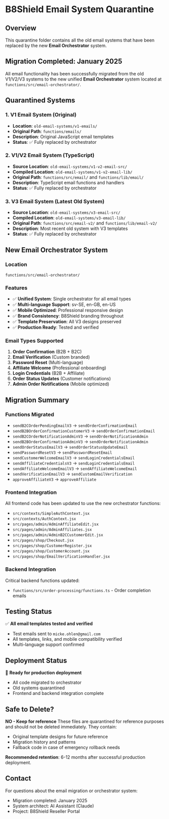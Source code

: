 # B8Shield Email System Quarantine

## Overview
This quarantine folder contains all the old email systems that have been replaced by the new **Email Orchestrator** system.

## Migration Completed: January 2025
All email functionality has been successfully migrated from the old V1/V2/V3 systems to the new unified **Email Orchestrator** system located at `functions/src/email-orchestrator/`.

## Quarantined Systems

### 1. V1 Email System (Original)
- **Location**: `old-email-systems/v1-emails/`
- **Original Path**: `functions/emails/`
- **Description**: Original JavaScript email templates
- **Status**: ✅ Fully replaced by orchestrator

### 2. V1/V2 Email System (TypeScript)
- **Source Location**: `old-email-systems/v1-v2-email-src/`
- **Compiled Location**: `old-email-systems/v1-v2-email-lib/`
- **Original Path**: `functions/src/email/` and `functions/lib/email/`
- **Description**: TypeScript email functions and handlers
- **Status**: ✅ Fully replaced by orchestrator

### 3. V3 Email System (Latest Old System)
- **Source Location**: `old-email-systems/v3-email-src/`
- **Compiled Location**: `old-email-systems/v3-email-lib/`
- **Original Path**: `functions/src/email-v2/` and `functions/lib/email-v2/`
- **Description**: Most recent old system with V3 templates
- **Status**: ✅ Fully replaced by orchestrator

## New Email Orchestrator System

### Location
`functions/src/email-orchestrator/`

### Features
- ✅ **Unified System**: Single orchestrator for all email types
- ✅ **Multi-language Support**: sv-SE, en-GB, en-US
- ✅ **Mobile Optimized**: Professional responsive design
- ✅ **Brand Consistency**: B8Shield branding throughout
- ✅ **Template Preservation**: All V3 designs preserved
- ✅ **Production Ready**: Tested and verified

### Email Types Supported
1. **Order Confirmation** (B2B + B2C)
2. **Email Verification** (Custom branded)
3. **Password Reset** (Multi-language)
4. **Affiliate Welcome** (Professional onboarding)
5. **Login Credentials** (B2B + Affiliate)
6. **Order Status Updates** (Customer notifications)
7. **Admin Order Notifications** (Mobile optimized)

## Migration Summary

### Functions Migrated
- `sendB2COrderPendingEmailV3` → `sendOrderConfirmationEmail`
- `sendB2BOrderConfirmationCustomerV3` → `sendOrderConfirmationEmail`
- `sendB2COrderNotificationAdminV3` → `sendOrderNotificationAdmin`
- `sendB2BOrderConfirmationAdminV3` → `sendOrderNotificationAdmin`
- `sendOrderStatusEmailV3` → `sendOrderStatusUpdateEmail`
- `sendPasswordResetV3` → `sendPasswordResetEmail`
- `sendCustomerWelcomeEmailV3` → `sendLoginCredentialsEmail`
- `sendAffiliateCredentialsV3` → `sendLoginCredentialsEmail`
- `sendAffiliateWelcomeEmailV3` → `sendAffiliateWelcomeEmail`
- `sendVerificationEmailV3` → `sendCustomEmailVerification`
- `approveAffiliateV3` → `approveAffiliate`

### Frontend Integration
All frontend code has been updated to use the new orchestrator functions:
- `src/contexts/SimpleAuthContext.jsx`
- `src/contexts/AuthContext.jsx`
- `src/pages/admin/AdminAffiliateEdit.jsx`
- `src/pages/admin/AdminAffiliates.jsx`
- `src/pages/admin/AdminB2CCustomerEdit.jsx`
- `src/pages/shop/Checkout.jsx`
- `src/pages/shop/CustomerRegister.jsx`
- `src/pages/shop/CustomerAccount.jsx`
- `src/pages/shop/EmailVerificationHandler.jsx`

### Backend Integration
Critical backend functions updated:
- `functions/src/order-processing/functions.ts` - Order completion emails

## Testing Status
✅ **All email templates tested and verified**
- Test emails sent to `micke.ohlen@gmail.com`
- All templates, links, and mobile compatibility verified
- Multi-language support confirmed

## Deployment Status
🚀 **Ready for production deployment**
- All code migrated to orchestrator
- Old systems quarantined
- Frontend and backend integration complete

## Safe to Delete?
**NO - Keep for reference**
These files are quarantined for reference purposes and should not be deleted immediately. They contain:
- Original template designs for future reference
- Migration history and patterns
- Fallback code in case of emergency rollback needs

**Recommended retention**: 6-12 months after successful production deployment.

## Contact
For questions about the email migration or orchestrator system:
- Migration completed: January 2025
- System architect: AI Assistant (Claude)
- Project: B8Shield Reseller Portal
